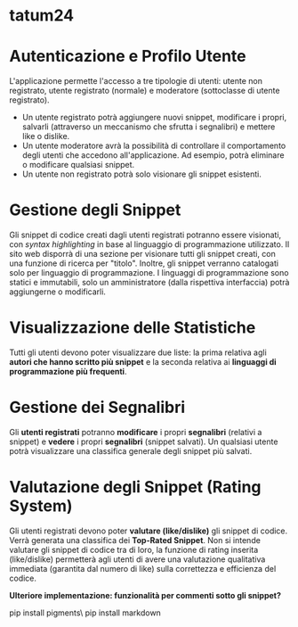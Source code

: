 # tatum24
 # Autenticazione e Profilo Utente
L'applicazione permette l'accesso a tre tipologie di utenti: utente non registrato, utente registrato (normale) e moderatore (sottoclasse di utente registrato).

- Un utente registrato potrà aggiungere nuovi snippet, modificare i propri, salvarli (attraverso un meccanismo che sfrutta i segnalibri) e mettere like o dislike.
- Un utente moderatore avrà la possibilità di controllare il comportamento degli utenti che accedono all'applicazione. Ad esempio, potrà eliminare o modificare qualsiasi snippet.
- Un utente non registrato potrà solo visionare gli snippet esistenti.

# Gestione degli Snippet
Gli snippet di codice creati dagli utenti registrati potranno essere visionati, con _syntax highlighting_ in base al linguaggio di programmazione utilizzato. Il sito web disporrà di una sezione per visionare tutti gli snippet creati, con una funzione di ricerca per "titolo". Inoltre, gli snippet verranno catalogati solo per linguaggio di programmazione. I linguaggi di programmazione sono statici e immutabili, solo un amministratore (dalla rispettiva interfaccia) potrà aggiungerne o modificarli.

# Visualizzazione delle Statistiche
Tutti gli utenti devono poter visualizzare due liste: la prima relativa agli **autori che hanno scritto più snippet** e la seconda relativa ai **linguaggi di programmazione più frequenti**.

# Gestione dei Segnalibri
Gli **utenti registrati** potranno **modificare** i propri **segnalibri** (relativi a snippet) e **vedere** i propri **segnalibri** (snippet salvati). Un qualsiasi utente potrà visualizzare una classifica generale degli snippet più salvati.

# Valutazione degli Snippet (Rating System)
Gli utenti registrati devono poter **valutare (like/dislike)** gli snippet di codice. Verrà generata una classifica dei **Top-Rated Snippet**. Non si intende valutare gli snippet di codice tra di loro, la funzione di rating inserita (like/dislike) permetterà agli utenti di avere una valutazione qualitativa immediata (garantita dal numero di like) sulla correttezza e efficienza del codice.

**Ulteriore implementazione: funzionalità per commenti sotto gli snippet?**


pip install pigments\\
pip install markdown
